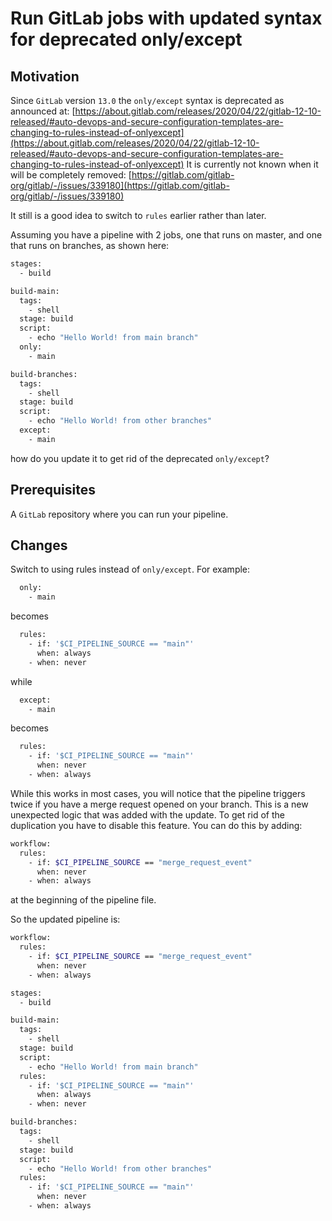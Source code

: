 # Run GitLab jobs with updated syntax for deprecated only/except

## Motivation

Since `GitLab` version `13.0` the `only/except` syntax is deprecated as announced at: [https://about.gitlab.com/releases/2020/04/22/gitlab-12-10-released/#auto-devops-and-secure-configuration-templates-are-changing-to-rules-instead-of-onlyexcept](https://about.gitlab.com/releases/2020/04/22/gitlab-12-10-released/#auto-devops-and-secure-configuration-templates-are-changing-to-rules-instead-of-onlyexcept)
It is currently not known when it will be completely removed: [https://gitlab.com/gitlab-org/gitlab/-/issues/339180](https://gitlab.com/gitlab-org/gitlab/-/issues/339180)

It still is a good idea to switch to `rules` earlier rather than later.

Assuming you have a pipeline with 2 jobs, one that runs on master, and one that runs on branches, as shown here:
```sh
stages:
  - build

build-main:
  tags:
    - shell
  stage: build
  script:
    - echo "Hello World! from main branch"
  only:
    - main

build-branches:
  tags:
    - shell
  stage: build
  script:
    - echo "Hello World! from other branches"
  except:
    - main
```
how do you update it to get rid of the deprecated `only/except`?

## Prerequisites

A `GitLab` repository where you can run your pipeline.

## Changes

Switch to using rules instead of `only/except`. For example:
```sh
  only:
    - main
```
becomes
```sh
  rules:
    - if: '$CI_PIPELINE_SOURCE == "main"'
      when: always
    - when: never
```
while
```sh
  except:
    - main
```
becomes
```sh
  rules:
    - if: '$CI_PIPELINE_SOURCE == "main"'
      when: never
    - when: always
```

While this works in most cases, you will notice that the pipeline triggers twice if you have a merge request opened on your branch. This is a new unexpected logic that was added with the update. To get rid of the duplication you have to disable this feature. You can do this by adding:
```sh
workflow:
  rules:
    - if: $CI_PIPELINE_SOURCE == "merge_request_event"
      when: never
    - when: always
```
at the beginning of the pipeline file.

So the updated pipeline is:
```sh
workflow:
  rules:
    - if: $CI_PIPELINE_SOURCE == "merge_request_event"
      when: never
    - when: always

stages:
  - build

build-main:
  tags:
    - shell
  stage: build
  script:
    - echo "Hello World! from main branch"
  rules:
    - if: '$CI_PIPELINE_SOURCE == "main"'
      when: always
    - when: never

build-branches:
  tags:
    - shell
  stage: build
  script:
    - echo "Hello World! from other branches"
  rules:
    - if: '$CI_PIPELINE_SOURCE == "main"'
      when: never
    - when: always
```
